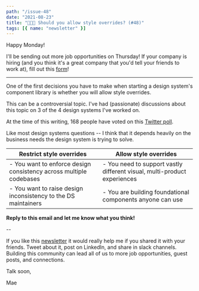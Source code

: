 ```yaml
---
path: "/issue-48"
date: "2021-08-23"
title: "🧑🏾‍🎨 Should you allow style overrides? (#48)"
tags: [{ name: "newsletter" }]
---
```


Happy Monday!

I'll be sending out more job opportunities on Thursday! If your company is hiring (and you think it's a great company that you'd tell your friends to work at), fill out this [form](https://forms.gle/tCRpGy7PMfQGqu5B9)!

---

One of the first decisions you have to make when starting a design system's component library is whether you will allow style overrides.

This can be a controversial topic. I've had (passionate) discussions about this topic on 3 of the 4 design systems I've worked on.

At the time of this writing, 168 people have voted on this [Twitter poll](https://twitter.com/housecor/status/1429426336695824384).

Like most design systems questions -- I think that it depends heavily on the business needs the design system is trying to solve.

| Restrict style overrides                                                              | Allow style overrides                                                                    |
| ------------------------------------------------------------------ | ------------------------------------------------------------------------ |
| - You want to enforce design consistency across multiple codebases | - You need to support vastly different visual, multi-product experiences |
| - You want to raise design inconsistency to the DS maintainers     | - You are building foundational components anyone can use                |

**Reply to this email and let me know what you think!**

--

If you like this [newsletter](https://maecapozzi.com/newsletter/) it would really help me if you shared it with your friends. Tweet about it, post on LinkedIn, and share in slack channels. Building this community can lead all of us to more job opportunities, guest posts, and connections.

Talk soon,

Mae
​

